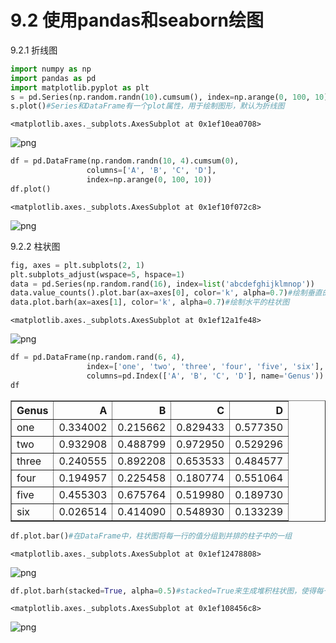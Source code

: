 # 9.2 使用pandas和seaborn绘图

9.2.1 折线图


```python
import numpy as np
import pandas as pd
import matplotlib.pyplot as plt
s = pd.Series(np.random.randn(10).cumsum(), index=np.arange(0, 100, 10))#Series索引作为x轴，可通过use_index=False禁用这个功能，xticks和xlim可改变x轴范围和刻度
s.plot()#Series和DataFrame有一个plot属性，用于绘制图形，默认为折线图
```




    <matplotlib.axes._subplots.AxesSubplot at 0x1ef10ea0708>




![png](output_2_1.png)



```python
df = pd.DataFrame(np.random.randn(10, 4).cumsum(0), 
                 columns=['A', 'B', 'C', 'D'], 
                 index=np.arange(0, 100, 10))
df.plot()
```




    <matplotlib.axes._subplots.AxesSubplot at 0x1ef10f072c8>




![png](output_3_1.png)


9.2.2 柱状图


```python
fig, axes = plt.subplots(2, 1)
plt.subplots_adjust(wspace=5, hspace=1)
data = pd.Series(np.random.rand(16), index=list('abcdefghijklmnop'))
data.value_counts().plot.bar(ax=axes[0], color='k', alpha=0.7)#绘制垂直的柱状图,value_counts()对Series值频率进行可视化
data.plot.barh(ax=axes[1], color='k', alpha=0.7)#绘制水平的柱状图
```




    <matplotlib.axes._subplots.AxesSubplot at 0x1ef12a1fe48>




![png](output_5_1.png)



```python
df = pd.DataFrame(np.random.rand(6, 4), 
                 index=['one', 'two', 'three', 'four', 'five', 'six'], 
                 columns=pd.Index(['A', 'B', 'C', 'D'], name='Genus'))
df
```




<div>
<style scoped>
    .dataframe tbody tr th:only-of-type {
        vertical-align: middle;
    }

    .dataframe tbody tr th {
        vertical-align: top;
    }

    .dataframe thead th {
        text-align: right;
    }
</style>
<table border="1" class="dataframe">
  <thead>
    <tr style="text-align: right;">
      <th>Genus</th>
      <th>A</th>
      <th>B</th>
      <th>C</th>
      <th>D</th>
    </tr>
  </thead>
  <tbody>
    <tr>
      <td>one</td>
      <td>0.334002</td>
      <td>0.215662</td>
      <td>0.829433</td>
      <td>0.577350</td>
    </tr>
    <tr>
      <td>two</td>
      <td>0.932908</td>
      <td>0.488799</td>
      <td>0.972950</td>
      <td>0.529296</td>
    </tr>
    <tr>
      <td>three</td>
      <td>0.240555</td>
      <td>0.892208</td>
      <td>0.653533</td>
      <td>0.484577</td>
    </tr>
    <tr>
      <td>four</td>
      <td>0.194957</td>
      <td>0.225458</td>
      <td>0.180774</td>
      <td>0.551064</td>
    </tr>
    <tr>
      <td>five</td>
      <td>0.455303</td>
      <td>0.675764</td>
      <td>0.519980</td>
      <td>0.189730</td>
    </tr>
    <tr>
      <td>six</td>
      <td>0.026514</td>
      <td>0.414090</td>
      <td>0.548930</td>
      <td>0.133239</td>
    </tr>
  </tbody>
</table>
</div>




```python
df.plot.bar()#在DataFrame中，柱状图将每一行的值分组到并排的柱子中的一组
```




    <matplotlib.axes._subplots.AxesSubplot at 0x1ef12478808>




![png](output_7_1.png)



```python
df.plot.barh(stacked=True, alpha=0.5)#stacked=True来生成堆积柱状图，使得每一行的值堆积在一起
```




    <matplotlib.axes._subplots.AxesSubplot at 0x1ef108456c8>




![png](output_8_1.png)

